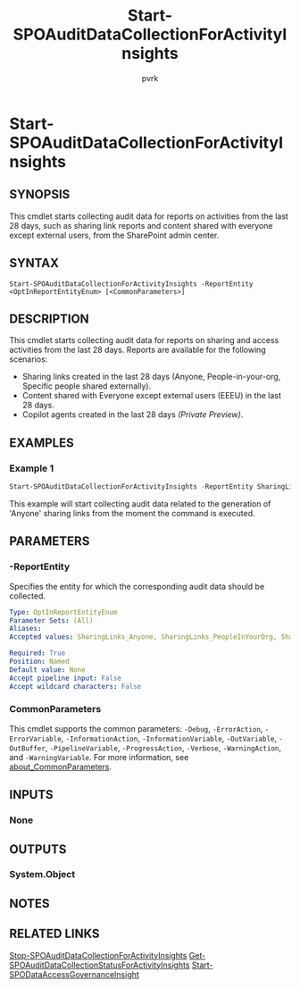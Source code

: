 ﻿---
external help file: sharepointonline.xml
Module Name: Microsoft.Online.SharePoint.PowerShell
online version: https://learn.microsoft.com/powershell/module/sharepoint-online/start-spoauditdatacollectionforactivityinsights
applicable: SharePoint Online
title: Start-SPOAuditDataCollectionForActivityInsights
schema: 2.0.0
author: pvrk
ms.author: pullabhk
manager: 
ms.reviewer:
---

# Start-SPOAuditDataCollectionForActivityInsights

## SYNOPSIS

This cmdlet starts collecting audit data for reports on activities from the last 28 days, such as sharing link reports and content shared with everyone except external users, from the SharePoint admin center.

## SYNTAX

```
Start-SPOAuditDataCollectionForActivityInsights -ReportEntity <OptInReportEntityEnum> [<CommonParameters>]
```

## DESCRIPTION

This cmdlet starts collecting audit data for reports on sharing and access activities from the last 28 days. Reports are available for the following scenarios:

- Sharing links created in the last 28 days (Anyone, People-in-your-org, Specific people shared externally).
- Content shared with Everyone except external users (EEEU) in the last 28 days.
- Copilot agents created in the last 28 days *(Private Preview)*.

## EXAMPLES

### Example 1

```powershell
Start-SPOAuditDataCollectionForActivityInsights -ReportEntity SharingLinks_Anyone
```

This example will start collecting audit data related to the generation of 'Anyone' sharing links from the moment the command is executed.

## PARAMETERS

### -ReportEntity

Specifies the entity for which the corresponding audit data should be collected.

```yaml
Type: OptInReportEntityEnum
Parameter Sets: (All)
Aliases:
Accepted values: SharingLinks_Anyone, SharingLinks_PeopleInYourOrg, SharingLinks_Guests, EveryoneExceptExternalUsersAtSite, EveryoneExceptExternalUsersForItems, CopilotAppInsights

Required: True
Position: Named
Default value: None
Accept pipeline input: False
Accept wildcard characters: False
```

### CommonParameters

This cmdlet supports the common parameters: `-Debug`, `-ErrorAction`, `-ErrorVariable`, `-InformationAction`, `-InformationVariable`, `-OutVariable`, `-OutBuffer`, `-PipelineVariable`, `-ProgressAction`, `-Verbose`, `-WarningAction`, and `-WarningVariable`. For more information, see [about_CommonParameters](/powershell/module/microsoft.powershell.core/about/about_commonparameters).

## INPUTS

### None

## OUTPUTS

### System.Object

## NOTES

## RELATED LINKS

[Stop-SPOAuditDataCollectionForActivityInsights](./Stop-SPOAuditDataCollectionForActivityInsights.md)
[Get-SPOAuditDataCollectionStatusForActivityInsights](./Get-SPOAuditDataCollectionStatusForActivityInsights.md)
[Start-SPODataAccessGovernanceInsight](./Start-SPODataAccessGovernanceInsight.md)
